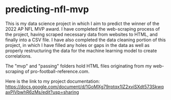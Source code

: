 # predicting-nfl-mvp

This is my data science project in which I aim to predict the winner of the 2022 AP NFL MVP award. I have completed
the web-scraping process of the project, having scraped necessary data from websites to HTML, and finally into a CSV file.
I have also completed the data cleaning portion of this project, in which I have filled any holes or gaps in the data as well
as properly restructuring the data for the machine learning model to create correlations.

The "mvp" and "passing" folders hold HTML files originating from my web-scraping of pro-football-reference.com.

Here is the link to my project documentation: https://docs.google.com/document/d/1GoMXg79rptqx1lZ2xviSXdt573SkwqaxPlVbwhR6zMs/edit?usp=sharing
